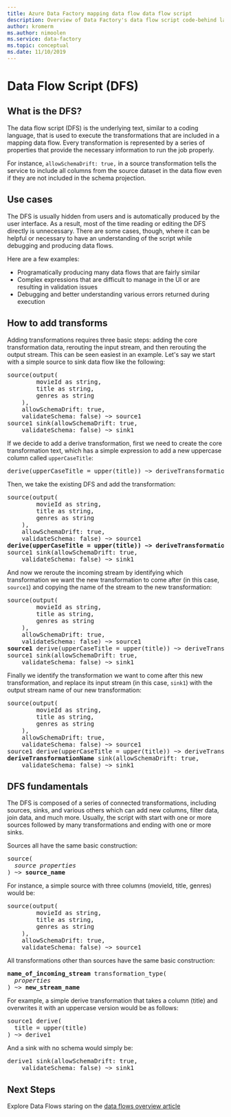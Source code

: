 ```yaml
---
title: Azure Data Factory mapping data flow data flow script
description: Overview of Data Factory's data flow script code-behind language
author: kromerm
ms.author: nimoolen
ms.service: data-factory
ms.topic: conceptual
ms.date: 11/10/2019
---
```


# Data Flow Script (DFS)
## What is the DFS?
The data flow script (DFS) is the underlying text, similar to a coding language, that is used to execute the transformations that are included in a mapping data flow. Every transformation is represented by a series of properties that provide the necessary information to run the job properly.

For instance, `allowSchemaDrift: true,` in a source transformation tells the service to include all columns from the source dataset in the data flow even if they are not included in the schema projection.

## Use cases
The DFS is usually hidden from users and is automatically produced by the user interface. As a result, most of the time reading or editing the DFS directly is unnecessary. There are some cases, though, where it can be helpful or necessary to have an understanding of the script while debugging and producing data flows.

Here are a few examples:
- Programatically producing many data flows that are fairly similar
- Complex expressions that are difficult to manage in the UI or are resulting in validation issues
- Debugging and better understanding various errors returned during execution

## How to add transforms
Adding transformations requires three basic steps: adding the core transformation data, rerouting the input stream, and then rerouting the output stream. This can be seen easiest in an example.
Let's say we start with a simple source to sink data flow like the following:

<pre>
source(output(
		movieId as string,
		title as string,
		genres as string
	),
	allowSchemaDrift: true,
	validateSchema: false) ~> source1
source1 sink(allowSchemaDrift: true,
	validateSchema: false) ~> sink1
</pre>

If we decide to add a derive transformation, first we need to create the core transformation text, which has a simple expression to add a new uppercase column called `upperCaseTitle`:
<pre>
derive(upperCaseTitle = upper(title)) ~> deriveTransformationName
</pre>

Then, we take the existing DFS and add the transformation:
<pre>
source(output(
		movieId as string,
		title as string,
		genres as string
	),
	allowSchemaDrift: true,
	validateSchema: false) ~> source1
<b>derive(upperCaseTitle = upper(title)) ~> deriveTransformationName</b>
source1 sink(allowSchemaDrift: true,
	validateSchema: false) ~> sink1
</pre>

And now we reroute the incoming stream by identifying which transformation we want the new transformation to come after (in this case, `source1`) and copying the name of the stream to the new transformation:
<pre>
source(output(
		movieId as string,
		title as string,
		genres as string
	),
	allowSchemaDrift: true,
	validateSchema: false) ~> source1
<b>source1</b> derive(upperCaseTitle = upper(title)) ~> deriveTransformationName
source1 sink(allowSchemaDrift: true,
	validateSchema: false) ~> sink1
</pre>

Finally we identify the transformation we want to come after this new transformation, and replace its input stream (in this case, `sink1`) with the output stream name of our new transformation:
<pre>
source(output(
		movieId as string,
		title as string,
		genres as string
	),
	allowSchemaDrift: true,
	validateSchema: false) ~> source1
source1 derive(upperCaseTitle = upper(title)) ~> deriveTransformationName
<b>deriveTransformationName</b> sink(allowSchemaDrift: true,
	validateSchema: false) ~> sink1
</pre>

## DFS fundamentals
The DFS is composed of a series of connected transformations, including sources, sinks, and various others which can add new columns, filter data, join data, and much more.
Usually, the script with start with one or more sources followed by many transformations and ending with one or more sinks.

Sources all have the same basic construction:
<pre>
source(
  <i>source properties</i>
) ~> <b>source_name</b>
</pre>

For instance, a simple source with three columns (movieId, title, genres) would be:
<pre>
source(output(
		movieId as string,
		title as string,
		genres as string
	),
	allowSchemaDrift: true,
	validateSchema: false) ~> source1
</pre>

All transformations other than sources have the same basic construction:
<pre>
<b>name_of_incoming_stream</b> transformation_type(
  <i>properties</i>
) ~> <b>new_stream_name</b>
</pre>

For example, a simple derive transformation that takes a column (title) and overwrites it with an uppercase version would be as follows:
<pre>
source1 derive(
  title = upper(title)
) ~> derive1
</pre>

And a sink with no schema would simply be:
<pre>
derive1 sink(allowSchemaDrift: true,
	validateSchema: false) ~> sink1
</pre>

## Next Steps

Explore Data Flows staring on the [data flows overview article](concepts-data-flow-overview.md)
